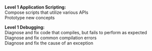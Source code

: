 <strong>Level 1 Application Scripting:</strong><br>
Compose scripts that utilize various APIs<br>
Prototype new concepts<br>

<strong>Level 1 Debugging:</strong><br>
Diagnose and fix code that compiles, but fails to perform as expected<br>
Diagnose and fix common compilation errors<br>
Diagnose and fix the cause of an exception<br>
